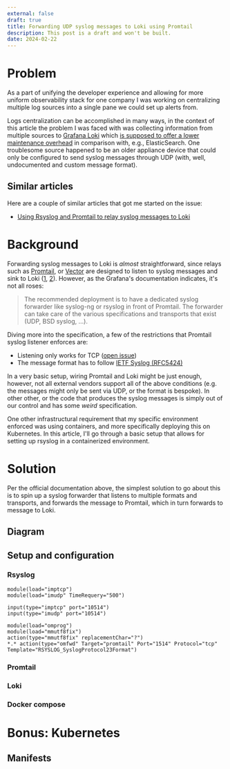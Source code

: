```yaml
---
external: false
draft: true
title: Forwarding UDP syslog messages to Loki using Promtail
description: This post is a draft and won't be built.
date: 2024-02-22
---
```


# Problem

As a part of unifying the developer experience and allowing for more uniform observability stack
for one company I was working on centralizing multiple log sources into a single pane we
could set up alerts from.

Logs centralization can be accomplished in many ways, in the context of this article the problem
I was faced with was collecting information from multiple sources to [Grafana Loki](https://grafana.com/oss/loki/) which [is supposed to offer a lower maintenance overhead](https://signoz.io/blog/loki-vs-elasticsearch/) in comparison with, e.g., ElasticSearch. One troublesome source happened to be an older appliance device that could only be configured to send syslog messages through UDP (with, well, undocumented and custom message format).

## Similar articles

Here are a couple of similar articles that got me started on the issue:

- [Using Rsyslog and Promtail to relay syslog messages to Loki](https://alexandre.deverteuil.net/post/syslog-relay-for-loki/)

# Background

Forwarding syslog messages to Loki is _almost_ straightforward, since relays such as [Promtail](https://grafana.com/docs/loki/latest/send-data/promtail/), or [Vector](https://vector.dev/docs/reference/configuration/sinks/loki/) are designed to listen to syslog messages and sink to Loki ([1](https://grafana.com/docs/loki/latest/send-data/promtail/configuration/#syslog), [2](https://vector.dev/docs/reference/configuration/sources/syslog/)). However, as the Grafana's documentation indicates, it's not all roses:

> The recommended deployment is to have a dedicated syslog forwarder like syslog-ng or rsyslog in front of Promtail. The forwarder can take care of the various specifications and transports that exist (UDP, BSD syslog, …).

Diving more into the specification, a few of the restrictions that Promtail syslog listener enforces are:

- Listening only works for TCP ([open issue](https://github.com/grafana/loki/issues/6772))
- The message format has to follow [IETF Syslog (RFC5424)](https://datatracker.ietf.org/doc/html/rfc5424)

In a very basic setup, wiring Promtail and Loki might be just enough, however, not all external vendors
support all of the above conditions (e.g. the messages might only be sent via UDP, or the format is bespoke). In other other, or the code that produces the syslog messages is simply out of our control and has some _weird_ specification.

One other infrastructural requirement that my specific environment enforced was using containers, and more specifically deploying this on Kubernetes. In this article, I'll go through a basic setup that allows for setting up rsyslog in a containerized environment.

# Solution

Per the official documentation above, the simplest solution to go about this is to
spin up a syslog forwarder that listens to multiple formats and transports, and forwards the message to Promtail,
which in turn forwards to message to Loki.

## Diagram

## Setup and configuration

### Rsyslog

```raw
module(load="imptcp")
module(load="imudp" TimeRequery="500")

input(type="imptcp" port="10514")
input(type="imudp" port="10514")

module(load="omprog")
module(load="mmutf8fix")
action(type="mmutf8fix" replacementChar="?")
*.* action(type="omfwd" Target="promtail" Port="1514" Protocol="tcp" Template="RSYSLOG_SyslogProtocol23Format")
```

### Promtail

### Loki

### Docker compose

# Bonus: Kubernetes

## Manifests
